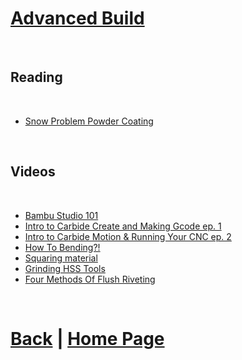 # [Advanced Build](https://docs.lynkrobotics.org/build/advancedBuild.html) 

<br>

## Reading

<br>

- [Snow Problem Powder Coating](https://drive.google.com/file/d/1tkvnYnH1gXw5S4DSMSlFH2DYaXuZE-QP/view?usp=sharing)

<br>

## Videos

<br>

- [Bambu Studio 101](https://youtu.be/rZhy0J0mXBE?si=Blv0tyYkZO4SNyBZ)
- [Intro to Carbide Create and Making Gcode ep. 1](https://youtu.be/WGeu0WuEwbE?si=nDaVfLD-tV8tq32q)
- [Intro to Carbide Motion & Running Your CNC ep. 2](https://youtu.be/7W-QFcZS91c?si=vNIgLYSpcMvzp7mr)
- [How To Bending?!](https://youtu.be/FyXpCPVOr8s?si=uZtBjIrfhCT2nAC1)
- [Squaring material](https://youtu.be/tW8HNAlUXxU?si=TF_p_BFwojvCdRHT)
- [Grinding HSS Tools](https://youtu.be/__A2xtLF0AU?si=kwzj_uOH7SMK7DHT)
- [Four Methods Of Flush Riveting](https://youtu.be/WC5BAp2xvDc?si=FBX29Xm9wCpJkAbz)

<br>

# [Back](https://docs.lynkrobotics.org/build/) | [Home Page](https://docs.lynkrobotics.org/)

<br>
